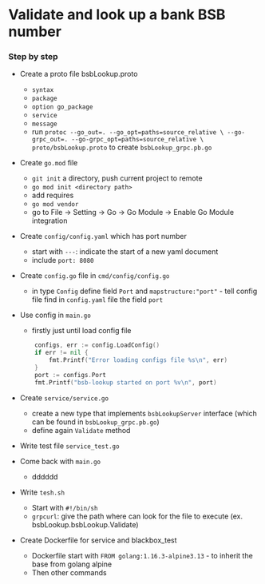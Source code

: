 # Validate and look up a bank BSB number

### Step by step
- Create a proto file bsbLookup.proto
    - `syntax`
    - `package`
    - `option go_package`
    - `service`
    - `message`
    - run `protoc --go_out=. --go_opt=paths=source_relative \
      --go-grpc_out=. --go-grpc_opt=paths=source_relative \
      proto/bsbLookup.proto` to create `bsbLookup_grpc.pb.go`
      
- Create `go.mod` file
    - `git init` a directory, push current project to remote
    - `go mod init <directory path>`
    - add requires
    - ```go mod vendor```
    - go to File -> Setting -> Go -> Go Module -> Enable Go Module integration
  
- Create `config/config.yaml` which has port number
    - start with ```---```: indicate the start of a new yaml document
    - include `port: 8080`
  
- Create `config.go` file in `cmd/config/config.go`
    - in type `Config` define field `Port` and `mapstructure:"port"` - tell config file find in `config.yaml` file the field `port`
  
- Use config in `main.go`
    - firstly just until load config file
  
    ```go
        configs, err := config.LoadConfig()
	    if err != nil {
		    fmt.Printf("Error loading configs file %s\n", err)
	    }
	    port := configs.Port
	    fmt.Printf("bsb-lookup started on port %v\n", port)
    ```
  
- Create `service/service.go`
    - create a new type that implements `bsbLookupServer` interface (which can be found in `bsbLookup_grpc.pb.go`)
    - define again `Validate` method
  
- Write test file `service_test.go`

- Come back with `main.go`
    - dddddd

- Write `tesh.sh`
    - Start with `#!/bin/sh`
    - `grpcurl`: give the path where can look for the file to execute (ex. bsbLookup.bsbLookup.Validate)
  
- Create Dockerfile for service and blackbox_test
    - Dockerfile start with `FROM golang:1.16.3-alpine3.13` - to inherit the base from golang alpine
    - Then other commands